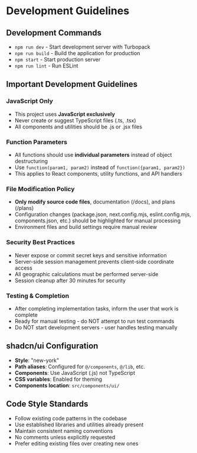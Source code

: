 # Development Guidelines

## Development Commands

- `npm run dev` - Start development server with Turbopack
- `npm run build` - Build the application for production
- `npm start` - Start production server
- `npm run lint` - Run ESLint

## Important Development Guidelines

### JavaScript Only
- This project uses **JavaScript exclusively**
- Never create or suggest TypeScript files (.ts, .tsx)
- All components and utilities should be .js or .jsx files

### Function Parameters
- All functions should use **individual parameters** instead of object destructuring
- Use `function(param1, param2)` instead of `function({param1, param2})`
- This applies to React components, utility functions, and API handlers

### File Modification Policy
- **Only modify source code files**, documentation (/docs), and plans (/plans)
- Configuration changes (package.json, next.config.mjs, eslint.config.mjs, components.json, etc.) should be highlighted for manual processing
- Environment files and build settings require manual review

### Security Best Practices
- Never expose or commit secret keys and sensitive information
- Server-side session management prevents client-side coordinate access
- All geographic calculations must be performed server-side
- Session cleanup after 30 minutes for security

### Testing & Completion
- After completing implementation tasks, inform the user that work is complete
- Ready for manual testing - do NOT attempt to run test commands
- Do NOT start development servers - user handles testing manually

## shadcn/ui Configuration

- **Style**: "new-york"
- **Path aliases**: Configured for `@/components`, `@/lib`, etc.
- **Components**: Use JavaScript (.js) not TypeScript
- **CSS variables**: Enabled for theming
- **Components location**: `src/components/ui/`

## Code Style Standards

- Follow existing code patterns in the codebase
- Use established libraries and utilities already present
- Maintain consistent naming conventions
- No comments unless explicitly requested
- Prefer editing existing files over creating new ones